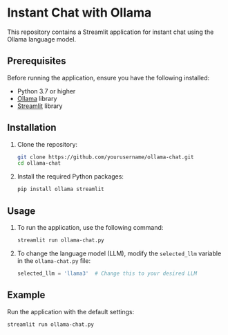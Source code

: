 # Instant Chat with Ollama

This repository contains a Streamlit application for instant chat using the Ollama language model.

## Prerequisites

Before running the application, ensure you have the following installed:

- Python 3.7 or higher
- [Ollama](https://ollama.com) library
- [Streamlit](https://streamlit.io) library

## Installation

1. Clone the repository:
    ```sh
    git clone https://github.com/yourusername/ollama-chat.git
    cd ollama-chat
    ```

2. Install the required Python packages:
    ```sh
    pip install ollama streamlit
    ```

## Usage

1. To run the application, use the following command:
    ```sh
    streamlit run ollama-chat.py
    ```

2. To change the language model (LLM), modify the `selected_llm` variable in the `ollama-chat.py` file:
    ```python
    selected_llm = 'llama3'  # Change this to your desired LLM
    ```

## Example

Run the application with the default settings:
```sh
streamlit run ollama-chat.py

